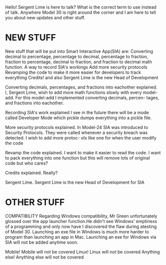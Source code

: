Hello! Sergent Lime is here to talk? What is the correct term to use instead of talk. Anywhere Model 30 is right around the corner and 
I am here to tell you about new updates and other stuff.

# NEW STUFF
New stuff that will be put into Smart Interactive App(SIA) are:
Converting decimal to percentage, percentage to decimal, percentage to fraction, fraction to percentage, decimal to fraction, and fraction
to decimal math function.
A way to record SIA's workings
Add more security protocols
Revamping the code to make it more easier for developers to track everything
Credits!
and also Sergent Lime is the new Head of Development

Converting decimals, percentages, and fractions into eachother explained.
I, Sergent Lime, wish to add more math functions slowly with every model-add. For this model-add I implemented converting decimals, percen-
tages, and fractions into eachother.

Recording SIA's work explained
I see in the future there will be a mode called Developer Mode which pickle dumps everything into a pickle file.

More security protocols explained.
In Model-24 SIA was introduced to Security Protocols. They were called whenever a security breach was detected. I wish to add more protoc-
ols like one for when the user modify the code

Revamp the code explained.
I want to make it easier to read the code. I want to pack everything into one function but this will remove lots of original code but who cares?

Credits explained.
Really?

Sergent Lime.
Sergent Lime is the new Head of Development for SIA


# OTHER STUFF
COMPATIBILITY
Regarding Windows compatibility, Mr Green unfortunately glossed over the app launcher function.He didn't see Windows' emptiness of a programming and only now have I discovered the flaw during atesting of Model 30. Launching an exe file in Windows is much more harder to program than launching an app in Mac. Launching an exe for Windows via SIA will not be added anytime soon.

Mobile! Mobile will not be covered
Linux! Linux will not be covered
Anything else! Anything else will not be covered
